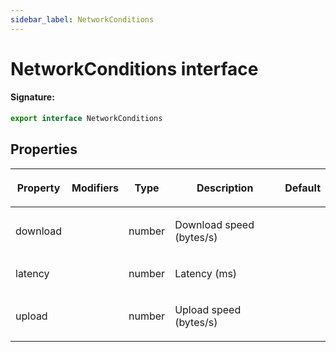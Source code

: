 ```yaml
---
sidebar_label: NetworkConditions
---
```


# NetworkConditions interface

#### Signature:

```typescript
export interface NetworkConditions
```

## Properties

<table><thead><tr><th>

Property

</th><th>

Modifiers

</th><th>

Type

</th><th>

Description

</th><th>

Default

</th></tr></thead>
<tbody><tr><td>

download

</td><td>

</td><td>

number

</td><td>

Download speed (bytes/s)

</td><td>

</td></tr>
<tr><td>

latency

</td><td>

</td><td>

number

</td><td>

Latency (ms)

</td><td>

</td></tr>
<tr><td>

upload

</td><td>

</td><td>

number

</td><td>

Upload speed (bytes/s)

</td><td>

</td></tr>
</tbody></table>
